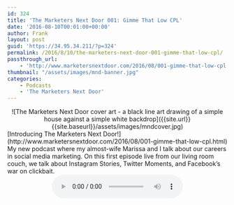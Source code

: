 ```yaml
---
id: 324
title: 'The Marketers Next Door 001: Gimme That Low CPL'
date: '2016-08-10T00:01:00+00:00'
author: Frank
layout: post
guid: 'https://34.95.34.211/?p=324'
permalink: /2016/8/10/the-marketers-next-door-001-gimme-that-low-cpl/
passthrough_url:
    - 'http://www.marketersnextdoor.com/2016/08/001-gimme-that-low-cpl.html'
thumbnail: "/assets/images/mnd-banner.jpg"
categories:
    - Podcasts
    - 'The Marketers Next Door'
---
```

<div markdown="1" style="text-align: center;">
![The Marketers Next Door cover art - a black line art drawing of a simple house against a simple white backdrop]({{site.url}}{{site.baseurl}}/assets/images/mndcover.jpg)
</div>
[Introducing The Marketers Next Door!](http://www.marketersnextdoor.com/2016/08/001-gimme-that-low-cpl.html) My new podcast where my almost-wife Marissa and I talk about our careers in social media marketing. On this first episode live from our living room couch, we talk about Instagram Stories, Twitter Moments, and Facebook’s war on clickbait.

<div markdown="1" style="text-align: center;">
<audio controls>
  <source src="http://dts.podtrac.com/redirect.mp3/archive.org/download/MND001_/MND001.mp3" type="audio/mpeg">
  Your browser does not support the audio element.
</audio>
</div>